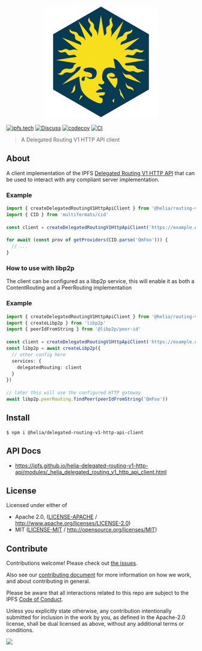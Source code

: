 <p align="center">
  <a href="https://github.com/ipfs/helia" title="Helia">
    <img src="https://raw.githubusercontent.com/ipfs/helia/main/assets/helia.png" alt="Helia logo" width="300" />
  </a>
</p>

[![ipfs.tech](https://img.shields.io/badge/project-IPFS-blue.svg?style=flat-square)](https://ipfs.tech)
[![Discuss](https://img.shields.io/discourse/https/discuss.ipfs.tech/posts.svg?style=flat-square)](https://discuss.ipfs.tech)
[![codecov](https://img.shields.io/codecov/c/github/ipfs/helia-delegated-routing-v1-http-api.svg?style=flat-square)](https://codecov.io/gh/ipfs/helia-delegated-routing-v1-http-api)
[![CI](https://img.shields.io/github/actions/workflow/status/ipfs/helia-delegated-routing-v1-http-api/js-test-and-release.yml?branch=main\&style=flat-square)](https://github.com/ipfs/helia-delegated-routing-v1-http-api/actions/workflows/js-test-and-release.yml?query=branch%3Amain)

> A Delegated Routing V1 HTTP API client

## About

A client implementation of the IPFS [Delegated Routing V1 HTTP API](https://specs.ipfs.tech/routing/http-routing-v1/) that can be used to interact with any compliant server implementation.

### Example

```typescript
import { createDelegatedRoutingV1HttpApiClient } from '@helia/routing-v1-http-api-client'
import { CID } from 'multiformats/cid'

const client = createDelegatedRoutingV1HttpApiClient('https://example.org')

for await (const prov of getProviders(CID.parse('QmFoo'))) {
  // ...
}
```

### How to use with libp2p

The client can be configured as a libp2p service, this will enable it as both a ContentRouting and a PeerRouting implementation

### Example

```typescript
import { createDelegatedRoutingV1HttpApiClient } from '@helia/routing-v1-http-api-client'
import { createLibp2p } from 'libp2p'
import { peerIdFromString } from '@libp2p/peer-id'

const client = createDelegatedRoutingV1HttpApiClient('https://example.org')
const libp2p = await createLibp2p({
  // other config here
  services: {
    delegatedRouting: client
  }
})

// later this will use the configured HTTP gateway
await libp2p.peerRouting.findPeer(peerIdFromString('QmFoo'))
```

## Install

```console
$ npm i @helia/delegated-routing-v1-http-api-client
```

## API Docs

- <https://ipfs.github.io/helia-delegated-routing-v1-http-api/modules/_helia_delegated_routing_v1_http_api_client.html>

## License

Licensed under either of

- Apache 2.0, ([LICENSE-APACHE](LICENSE-APACHE) / <http://www.apache.org/licenses/LICENSE-2.0>)
- MIT ([LICENSE-MIT](LICENSE-MIT) / <http://opensource.org/licenses/MIT>)

## Contribute

Contributions welcome! Please check out [the issues](https://github.com/ipfs/helia-delegated-routing-v1-http-api/issues).

Also see our [contributing document](https://github.com/ipfs/community/blob/master/CONTRIBUTING_JS.md) for more information on how we work, and about contributing in general.

Please be aware that all interactions related to this repo are subject to the IPFS [Code of Conduct](https://github.com/ipfs/community/blob/master/code-of-conduct.md).

Unless you explicitly state otherwise, any contribution intentionally submitted for inclusion in the work by you, as defined in the Apache-2.0 license, shall be dual licensed as above, without any additional terms or conditions.

[![](https://cdn.rawgit.com/jbenet/contribute-ipfs-gif/master/img/contribute.gif)](https://github.com/ipfs/community/blob/master/CONTRIBUTING.md)
